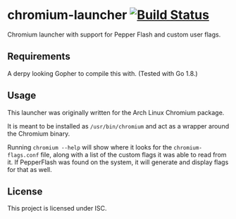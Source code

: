 # chromium-launcher [![Build Status](https://travis-ci.org/foutrelis/chromium-launcher.svg?branch=master)](https://travis-ci.org/foutrelis/chromium-launcher)

Chromium launcher with support for Pepper Flash and custom user flags.

## Requirements

A derpy looking Gopher to compile this with. (Tested with Go 1.8.)

## Usage

This launcher was originally written for the Arch Linux Chromium package.

It is meant to be installed as `/usr/bin/chromium` and act as a wrapper around
the Chromium binary.

Running `chromium --help` will show where it looks for the `chromium-flags.conf`
file, along with a list of the custom flags it was able to read from it. If
PepperFlash was found on the system, it will generate and display flags for
that as well.

## License

This project is licensed under ISC.
